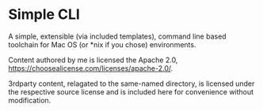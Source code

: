 Simple CLI
============

A simple, extensible (via included templates), command line based toolchain
for Mac OS (or *nix if you chose) environments.

Content authored by me is licensed the Apache 2.0, https://choosealicense.com/licenses/apache-2.0/.

3rdparty content, relagated to the same-named directory, is licensed under the respective source
license and is included here for convenience without modification.
